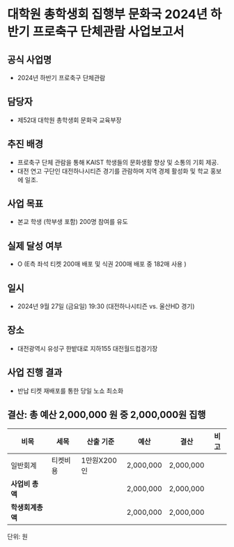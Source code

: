 # 대학원 총학생회 집행부 문화국 2024년 하반기 프로축구 단체관람 사업보고서

## 공식 사업명
-	2024년 하반기 프로축구 단체관람

## 담당자
-	제52대 대학원 총학생회 문화국 교육부장

## 추진 배경
-	프로축구 단체 관람을 통해 KAIST 학생들의 문화생활 향상 및 소통의 기회 제공.
-	대전 연고 구단인 대전하나시티즌 경기를 관람하며 지역 경제 활성화 및 학교 홍보에 일조.

## 사업 목표
-	본교 학생 (학부생 포함) 200명 참여를 유도

## 실제 달성 여부
- O (E측 좌석 티켓 200매 배포 및 식권 200매 배포 중 182매 사용 )

## 일시
-	2024년 9월 27일 (금요일) 19:30 (대전하나시티즌 vs. 울산HD 경기)

## 장소
- 대전광역시 유성구 한밭대로 지하155 대전월드컵경기장

## 사업 진행 결과
-	반납 티켓 재배포를 통한 당일 노쇼 최소화

## 결산: 총 예산 2,000,000 원 중 2,000,000원 집행
|**비목**|**세목**|**산출 기준**|**예산**|**결산**|**비고**|
|--|--|--|--|--|--|
|일반회계 | 티켓비용 | 1만원X200인 |  2,000,000 |  2,000,000 ||
|**사업비 총액**||| 2,000,000 |  2,000,000 ||
|**학생회계총액**||| 2,000,000 |  2,000,000 ||

단위: 원
